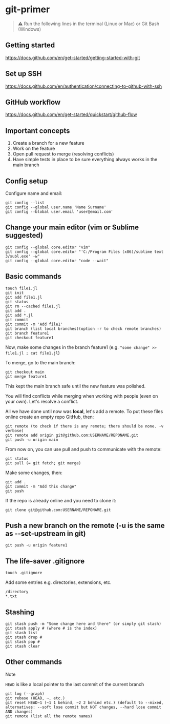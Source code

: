 # git-primer

> :warning: Run the following lines in the terminal (Linux or Mac) or Git Bash (Windows)

## Getting started
https://docs.github.com/en/get-started/getting-started-with-git

## Set up SSH
https://docs.github.com/en/authentication/connecting-to-github-with-ssh

## GitHub workflow
https://docs.github.com/en/get-started/quickstart/github-flow

## Important concepts
1. Create a branch for a new feature
2. Work on the feature
3. Open pull request to merge (resolving conflicts)
4. Have simple tests in place to be sure everything always works in the main branch

## Config setup
Configure name and email:
```
git config --list
git config --global user.name 'Name Surname'
git config --blobal user.email 'user@email.com'
```

## Change your main editor (vim or Sublime suggested)
```
git config --global core.editor "vim"
git config --global core.editor "'C:/Program Files (x86)/sublime text 3/subl.exe' -w"
git config --global core.editor "code --wait"
```

## Basic commands
```
touch file1.jl
git init
git add file1.jl
git status
git rm --cached file1.jl
git add .
git add *.jl
git commit
git commit -m 'Add file1'
git branch (list local branches)(option -r to check remote branches)
git branch feature1
git checkout feature1
```

Now, make some changes in the branch feature1 (e.g. `"some change" >> file1.jl ; cat file1.jl`)

To merge, go to the main branch:
```
git checkout main
git merge feature1
``` 
This kept the main branch safe until the new feature was polished.

You will find conflicts while merging when working with people (even on your own). Let's resolve a conflict.

All we have done until now was **local**, let's add a remote. To put these files online create an empty repo GitHub, then:
```
git remote (to check if there is any remote; there should be none. -v verbose)
git remote add origin git@github.com:USERNAME/REPONAME.git
git push -u origin main
``` 
From now on, you can use pull and push to communicate with the remote:
```
git status
git pull (= git fetch; git merge)
```
Make some changes, then:
```
git add .
git commit -m "Add this change"
git push
```
If the repo is already online and you need to clone it:
```
git clone git@github.com:USERNAME/REPONAME.git
```

## Push a new branch on the remote (-u is the same as --set-upstream in git)
```
git push -u origin feature1
```

## The life-saver .gitignore
```
touch .gitignore
```
Add some entries e.g. directories, extensions, etc.
```
/directory
*.txt
```

## Stashing
```
git stash push -m "Some change here and there" (or simply git stash)
git stash apply # (where # is the index)
git stash list
git stash drop #
git stash pop #
git stash clear
```

## Other commands
> [!NOTE]
> `HEAD` is like a local pointer to the last commit of the current branch
```
git log (--graph)
git rebase (HEAD, ~, etc.)
git reset HEAD~1 (~1 1 behind, ~2 2 behind etc.) (default to --mixed, alternatives: --soft lose commit but NOT changes, --hard lose commit AND changes)
git remote (list all the remote names)
```
